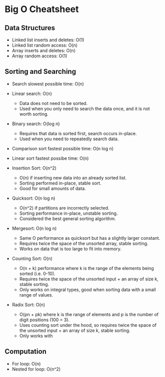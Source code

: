 
# Big O Cheatsheet

## Data Structures
- Linked list inserts and deletes: O(1)
- Linked list random access: O(n)
- Array inserts and deletes: O(n)
- Array random access: O(1)

## Sorting and Searching
- Search slowest possible time: O(n)

- Linear search: O(n)
    - Data does not need to be sorted.
    - Used when you only need to search the data once, and it is not worth sorting.

- Binary search: O(log n)
    - Requires that data is sorted first, search occurs in-place.
    - Used when you need to repeatedly search data.

- Comparison sort fastest possible time: O(n log n)
- Linear sort fastest possibe time: O(n)

- Insertion Sort: O(n^2)
    - O(n) if inserting new data into an already sorted list.
    - Sorting performed in-place, stable sort.
    - Good for small amounts of data.

- Quicksort: O(n log n)
    - O(n^2) if partitions are incorrectly selected.
    - Sorting performance in-place, unstable sorting.
    - Considered the best general sorting algorithm.

- Mergesort: O(n log n)
    - Same O performance as quicksort but has a slightly larger constant.
    - Requires twice the space of the unsorted array, stable sorting.
    - Works on data that is too large to fit into memory.

- Counting Sort: O(n)
    - O(n + k) performance where k is the range of the elements being sorted (i.e. 0-10).
    - Requires twice the space of the unsorted input + an array of size k, stable sorting.
    - Only works on integral types, good when sorting data with a small range of values.

- Radix Sort: O(n)
    - O(pn + pk) where k is the range of elements and p is the number of digit positions (100 = 3).
    - Uses counting sort under the hood, so requires twice the space of the unsorted input + an array of size k, stable sorting.
    - Only works with 

## Computation
- For loop: O(n)
- Nested for loop: O(n^2)